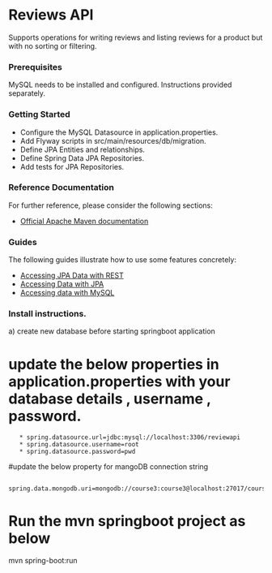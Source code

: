 # Reviews API
Supports operations for writing reviews and listing reviews for a product but with no sorting or filtering.

### Prerequisites
MySQL needs to be installed and configured. Instructions provided separately.

### Getting Started
* Configure the MySQL Datasource in application.properties.
* Add Flyway scripts in src/main/resources/db/migration.
* Define JPA Entities and relationships.
* Define Spring Data JPA Repositories.
* Add tests for JPA Repositories.

### Reference Documentation
For further reference, please consider the following sections:

* [Official Apache Maven documentation](https://maven.apache.org/guides/index.html)

### Guides
The following guides illustrate how to use some features concretely:

* [Accessing JPA Data with REST](https://spring.io/guides/gs/accessing-data-rest/)
* [Accessing Data with JPA](https://spring.io/guides/gs/accessing-data-jpa/)
* [Accessing data with MySQL](https://spring.io/guides/gs/accessing-data-mysql/)


###  Install instructions.

a) create new database before starting springboot application

# update the below properties in application.properties with your database details , username , password.

       * spring.datasource.url=jdbc:mysql://localhost:3306/reviewapi
       * spring.datasource.username=root
       * spring.datasource.password=pwd

#update the below property for mangoDB connection string

      spring.data.mongodb.uri=mongodb://course3:course3@localhost:27017/course3

# Run the mvn springboot project as below

  mvn spring-boot:run
